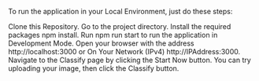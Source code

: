 To run the application in your Local Environment, just do these steps:

Clone this Repository.
Go to the project directory.
Install the required packages npm install.
Run npm run start to run the application in Development Mode.
Open your browser with the address http://localhost:3000 or On Your Network (IPv4) http://IPAddress:3000.
Navigate to the Classify page by clicking the Start Now button.
You can try uploading your image, then click the Classify button.
